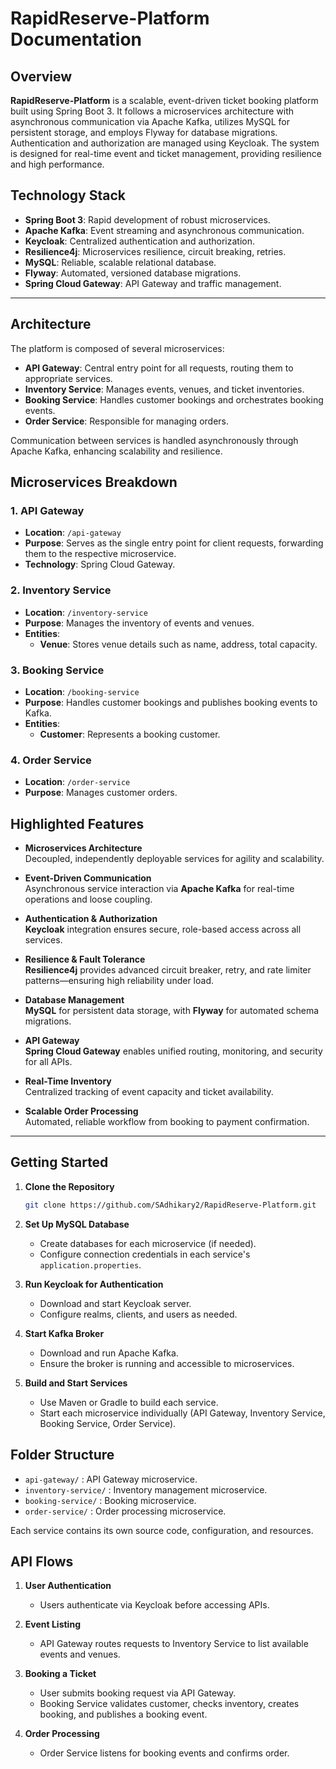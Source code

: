# RapidReserve-Platform Documentation

## Overview

**RapidReserve-Platform** is a scalable, event-driven ticket booking platform built using Spring Boot 3. It follows a microservices architecture with asynchronous communication via Apache Kafka, utilizes MySQL for persistent storage, and employs Flyway for database migrations. Authentication and authorization are managed using Keycloak. The system is designed for real-time event and ticket management, providing resilience and high performance.

## Technology Stack

- **Spring Boot 3**: Rapid development of robust microservices.
- **Apache Kafka**: Event streaming and asynchronous communication.
- **Keycloak**: Centralized authentication and authorization.
- **Resilience4j**: Microservices resilience, circuit breaking, retries.
- **MySQL**: Reliable, scalable relational database.
- **Flyway**: Automated, versioned database migrations.
- **Spring Cloud Gateway**: API Gateway and traffic management.

---

## Architecture

The platform is composed of several microservices:

- **API Gateway**: Central entry point for all requests, routing them to appropriate services.
- **Inventory Service**: Manages events, venues, and ticket inventories.
- **Booking Service**: Handles customer bookings and orchestrates booking events.
- **Order Service**: Responsible for managing orders.

Communication between services is handled asynchronously through Apache Kafka, enhancing scalability and resilience.

## Microservices Breakdown

### 1. API Gateway

- **Location**: `/api-gateway`
- **Purpose**: Serves as the single entry point for client requests, forwarding them to the respective microservice.
- **Technology**: Spring Cloud Gateway.

### 2. Inventory Service

- **Location**: `/inventory-service`
- **Purpose**: Manages the inventory of events and venues.
- **Entities**:
  - **Venue**: Stores venue details such as name, address, total capacity.

### 3. Booking Service

- **Location**: `/booking-service`
- **Purpose**: Handles customer bookings and publishes booking events to Kafka.
- **Entities**: 
  - **Customer**: Represents a booking customer.

### 4. Order Service

- **Location**: `/order-service`
- **Purpose**: Manages customer orders.

## Highlighted Features

- **Microservices Architecture**  
  Decoupled, independently deployable services for agility and scalability.

- **Event-Driven Communication**  
  Asynchronous service interaction via **Apache Kafka** for real-time operations and loose coupling.

- **Authentication & Authorization**  
  **Keycloak** integration ensures secure, role-based access across all services.

- **Resilience & Fault Tolerance**  
  **Resilience4j** provides advanced circuit breaker, retry, and rate limiter patterns—ensuring high reliability under load.

- **Database Management**  
  **MySQL** for persistent data storage, with **Flyway** for automated schema migrations.

- **API Gateway**  
  **Spring Cloud Gateway** enables unified routing, monitoring, and security for all APIs.

- **Real-Time Inventory**  
  Centralized tracking of event capacity and ticket availability.

- **Scalable Order Processing**  
  Automated, reliable workflow from booking to payment confirmation.

---

## Getting Started

1. **Clone the Repository**
   ```sh
   git clone https://github.com/SAdhikary2/RapidReserve-Platform.git
   ```

2. **Set Up MySQL Database**
   - Create databases for each microservice (if needed).
   - Configure connection credentials in each service's `application.properties`.

3. **Run Keycloak for Authentication**
   - Download and start Keycloak server.
   - Configure realms, clients, and users as needed.

4. **Start Kafka Broker**
   - Download and run Apache Kafka.
   - Ensure the broker is running and accessible to microservices.

5. **Build and Start Services**
   - Use Maven or Gradle to build each service.
   - Start each microservice individually (API Gateway, Inventory Service, Booking Service, Order Service).

## Folder Structure

- `api-gateway/` : API Gateway microservice.
- `inventory-service/` : Inventory management microservice.
- `booking-service/` : Booking microservice.
- `order-service/` : Order processing microservice.

Each service contains its own source code, configuration, and resources.

## API Flows

1. **User Authentication**
   - Users authenticate via Keycloak before accessing APIs.

2. **Event Listing**
   - API Gateway routes requests to Inventory Service to list available events and venues.

3. **Booking a Ticket**
   - User submits booking request via API Gateway.
   - Booking Service validates customer, checks inventory, creates booking, and publishes a booking event.

4. **Order Processing**
   - Order Service listens for booking events and confirms order.
